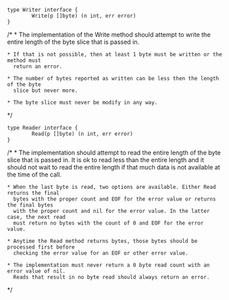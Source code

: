 
	type Writer interface {
	        Write(p []byte) (n int, err error)
	}

/*
	* The implementation of the Write method should attempt to write the entire length
	  of the byte slice that is passed in.

	* If that is not possible, then at least 1 byte must be written or the method must
	  return an error.

	* The number of bytes reported as written can be less then the length of the byte
	  slice but never more.

	* The byte slice must never be modify in any way.
*/


	type Reader interface {
	        Read(p []byte) (n int, err error)
	}

/*
	* The implementation should attempt to read the entire length of the byte slice that
	  is passed in. It is ok to read less than the entire length and it should not wait
	  to read the entire length if that much data is not available at the time of the call.

	* When the last byte is read, two options are available. Either Read returns the final
	  bytes with the proper count and EOF for the error value or returns the final bytes
	  with the proper count and nil for the error value. In the latter case, the next read
	  must return no bytes with the count of 0 and EOF for the error value.

	* Anytime the Read method returns bytes, those bytes should be processed first before
	  checking the error value for an EOF or other error value.

	* The implementation must never return a 0 byte read count with an error value of nil.
	  Reads that result in no byte read should always return an error.
*/